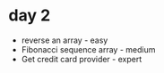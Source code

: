 # day 2

- reverse an array - easy
- Fibonacci sequence array - medium
- Get credit card provider - expert

